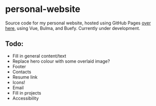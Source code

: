 # personal-website

Source code for my personal website, hosted using GitHub Pages [over here](https://clementtsang.github.io/), using Vue, Bulma, and Buefy.  Currently under development.

## Todo:
* Fill in general content/text
* Replace hero colour with some overlaid image?
* Footer
* Contacts
* Resume link
* Icons!
* Email
* Fill in projects
* Accessibility
